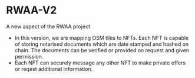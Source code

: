# RWAA-V2
A new aspect of the RWAA project

- In this version, we are mapping OSM tiles to NFTs. Each NFT is capable of storing notarised documents which are date stamped and hashed on chain. The documents can be verified or provided on request and given permission.
- Each NFT can securely message any other NFT to make private offers or reqest additional information.
